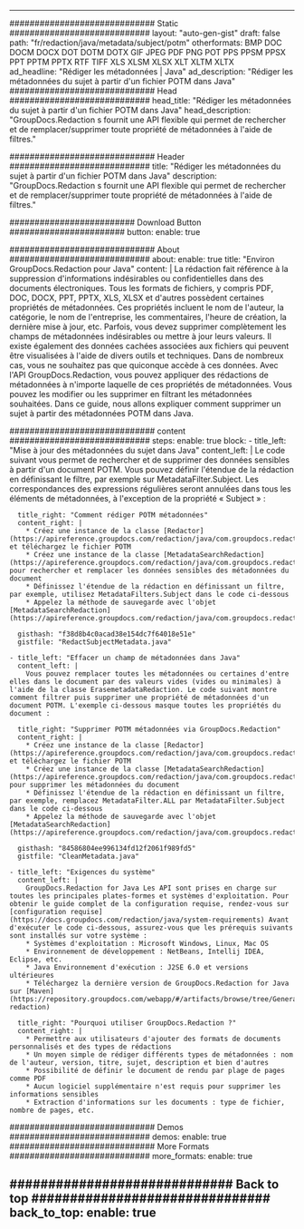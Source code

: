 
---
############################# Static ############################
layout: "auto-gen-gist" 
draft: false
path: "fr/redaction/java/metadata/subject/potm"
otherformats: BMP DOC DOCM DOCX DOT DOTM DOTX GIF JPEG PDF PNG POT PPS PPSM PPSX PPT PPTM PPTX RTF TIFF XLS XLSM XLSX XLT XLTM XLTX  
ad_headline: "Rédiger les métadonnées | Java"
ad_description: "Rédiger les métadonnées du sujet à partir d'un fichier POTM dans Java"
############################# Head ############################
head_title: "Rédiger les métadonnées du sujet à partir d'un fichier POTM dans Java"
head_description: "GroupDocs.Redaction s fournit une API flexible qui permet de rechercher et de remplacer/supprimer toute propriété de métadonnées à l'aide de filtres."

############################# Header ############################
title: "Rédiger les métadonnées du sujet à partir d'un fichier POTM dans Java"
description: "GroupDocs.Redaction s fournit une API flexible qui permet de rechercher et de remplacer/supprimer toute propriété de métadonnées à l'aide de filtres."

######################### Download Button #######################
button:
    enable: true

############################# About ############################
about:
    enable: true
    title: "Environ GroupDocs.Redaction pour Java"
    content: |
        La rédaction fait référence à la suppression d'informations indésirables ou confidentielles dans des documents électroniques. Tous les formats de fichiers, y compris PDF, DOC, DOCX, PPT, PPTX, XLS, XLSX et d'autres possèdent certaines propriétés de métadonnées. Ces propriétés incluent le nom de l'auteur, la catégorie, le nom de l'entreprise, les commentaires, l'heure de création, la dernière mise à jour, etc. Parfois, vous devez supprimer complètement les champs de métadonnées indésirables ou mettre à jour leurs valeurs. Il existe également des données cachées associées aux fichiers qui peuvent être visualisées à l'aide de divers outils et techniques. Dans de nombreux cas, vous ne souhaitez pas que quiconque accède à ces données. Avec l'API GroupDocs.Redaction, vous pouvez appliquer des rédactions de métadonnées à n'importe laquelle de ces propriétés de métadonnées. Vous pouvez les modifier ou les supprimer en filtrant les métadonnées souhaitées. Dans ce guide, nous allons expliquer comment supprimer un sujet à partir des métadonnées POTM dans Java.

############################# content ############################
steps:
    enable: true
    block:
    - title_left: "Mise à jour des métadonnées du sujet dans Java"
      content_left: |
        Le code suivant vous permet de rechercher et de supprimer des données sensibles à partir d'un document POTM. Vous pouvez définir l'étendue de la rédaction en définissant le filtre, par exemple sur MetadataFilter.Subject. Les correspondances des expressions régulières seront annulées dans tous les éléments de métadonnées, à l'exception de la propriété « Subject » : 

      title_right: "Comment rédiger POTM métadonnées"
      content_right: |
        * Créez une instance de la classe [Redactor](https://apireference.groupdocs.com/redaction/java/com.groupdocs.redaction/Redactor) et téléchargez le fichier POTM
        * Créez une instance de la classe [MetadataSearchRedaction](https://apireference.groupdocs.com/redaction/java/com.groupdocs.redaction.redactions/MetadataSearchRedaction) pour rechercher et remplacer les données sensibles des métadonnées du document
        * Définissez l'étendue de la rédaction en définissant un filtre, par exemple, utilisez MetadataFilters.Subject dans le code ci-dessous
        * Appelez la méthode de sauvegarde avec l'objet [MetadataSearchRedaction](https://apireference.groupdocs.com/redaction/java/com.groupdocs.redaction.redactions/MetadataSearchRedaction) 

      gisthash: "f38d8b4c0acad38e154dc7f64018e51e"
      gistfile: "RedactSubjectMetadata.java"
      
    - title_left: "Effacer un champ de métadonnées dans Java"
      content_left: |
        Vous pouvez remplacer toutes les métadonnées ou certaines d'entre elles dans le document par des valeurs vides (vides ou minimales) à l'aide de la classe ErasemetadataRedaction. Le code suivant montre comment filtrer puis supprimer une propriété de métadonnées d'un document POTM. L'exemple ci-dessous masque toutes les propriétés du document : 
        
      title_right: "Supprimer POTM métadonnées via GroupDocs.Redaction"
      content_right: |
        * Créez une instance de la classe [Redactor](https://apireference.groupdocs.com/redaction/java/com.groupdocs.redaction/Redactor) et téléchargez le fichier POTM
        * Créez une instance de la classe [MetadataSearchRedaction](https://apireference.groupdocs.com/redaction/java/com.groupdocs.redaction.redactions/MetadataSearchRedaction) pour supprimer les métadonnées du document
        * Définissez l'étendue de la rédaction en définissant un filtre, par exemple, remplacez MetadataFilter.ALL par MetadataFilter.Subject dans le code ci-dessous
        * Appelez la méthode de sauvegarde avec l'objet [MetadataSearchRedaction](https://apireference.groupdocs.com/redaction/java/com.groupdocs.redaction.redactions/MetadataSearchRedaction) 
        
      gisthash: "84586804ee996134fd12f2061f989fd5"
      gistfile: "CleanMetadata.java"

    - title_left: "Exigences du système"
      content_left: |
        GroupDocs.Redaction for Java Les API sont prises en charge sur toutes les principales plates-formes et systèmes d'exploitation. Pour obtenir le guide complet de la configuration requise, rendez-vous sur [configuration requise](https://docs.groupdocs.com/redaction/java/system-requirements) Avant d'exécuter le code ci-dessous, assurez-vous que les prérequis suivants sont installés sur votre système :
        * Systèmes d'exploitation : Microsoft Windows, Linux, Mac OS
        * Environnement de développement : NetBeans, Intellij IDEA, Eclipse, etc.
        * Java Environnement d'exécution : J2SE 6.0 et versions ultérieures
        * Téléchargez la dernière version de GroupDocs.Redaction for Java sur [Maven](https://repository.groupdocs.com/webapp/#/artifacts/browse/tree/General/repo/com/groupdocs/groupdocs-redaction)
        
      title_right: "Pourquoi utiliser GroupDocs.Redaction ?"
      content_right: |
        * Permettre aux utilisateurs d'ajouter des formats de documents personnalisés et des types de rédactions
        * Un moyen simple de rédiger différents types de métadonnées : nom de l'auteur, version, titre, sujet, description et bien d'autres
        * Possibilité de définir le document de rendu par plage de pages comme PDF
        * Aucun logiciel supplémentaire n'est requis pour supprimer les informations sensibles
        * Extraction d'informations sur les documents : type de fichier, nombre de pages, etc.
        

############################# Demos ############################
demos:
    enable: true
############################# More Formats ############################
more_formats:
    enable: true

############################# Back to top ###############################
back_to_top:
    enable: true
---